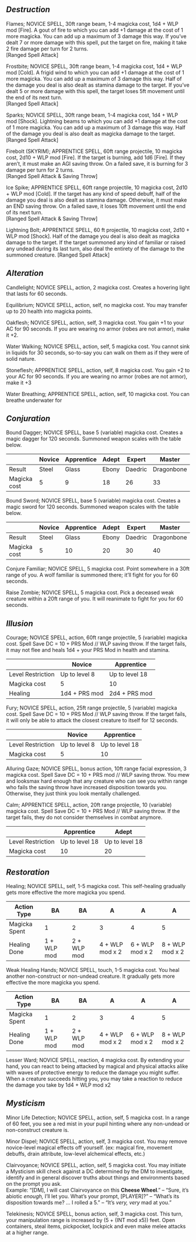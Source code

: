 


## _Destruction_

Flames; NOVICE SPELL, 30ft range beam, 1-4 magicka cost, 1d4 + WLP mod [Fire]. A gout of fire to which you can add +1 damage at the cost of 1 more magicka. You can add up a maximum of 3 damage this way. If you’ve dealt 7 or more damage with this spell, put the target on fire, making it take 2 fire damage per turn for 2 turns.  
[Ranged Spell Attack]

Frostbite; NOVICE SPELL, 30ft range beam, 1-4 magicka cost, 1d4 + WLP mod [Cold]. A frigid wind to which you can add +1 damage at the cost of 1 more magicka. You can add up a maximum of 3 damage this way. Half of the damage you deal is also dealt as stamina damage to the target. If you’ve dealt 5 or more damage with this spell, the target loses 5ft movement until the end of its next turn.  
[Ranged Spell Attack]

Sparks; NOVICE SPELL, 30ft range beam, 1-4 magicka cost, 1d4 + WLP mod [Shock]. Lightning beams to which you can add +1 damage at the cost of 1 more magicka. You can add up a maximum of 3 damage this way. Half of the damage you deal is also dealt as magicka damage to the target.  
[Ranged Spell Attack]

Firebolt (SKYRIM); APPRENTICE SPELL, 60ft range projectile, 10 magicka cost, 2d10 + WLP mod [Fire]. If the target is burning, add 1d6 [Fire]. If they aren’t, it must make an AGI saving throw. On a failed save, it is burning for 3 damage per turn for 2 turns.  
[Ranged Spell Attack & Saving Throw]

Ice Spike; APPRENTICE SPELL, 60ft range projectile, 10 magicka cost, 2d10 + WLP mod [Cold]. If the target has any kind of speed debuff, half of the damage you deal is also dealt as stamina damage. Otherwise, it must make an END saving throw. On a failed save, it loses 10ft movement until the end of its next turn.  
[Ranged Spell Attack & Saving Throw]

Lightning Bolt; APPRENTICE SPELL, 60 ft projectile, 10 magicka cost, 2d10 + WLP mod [Shock]. Half of the damage you deal is also dealt as magicka damage to the target. If the target summoned any kind of familiar or raised any undead during its last turn, also deal the entirety of the damage to the summoned creature.
[Ranged Spell Attack]


## _Alteration_

Candlelight; NOVICE SPELL, action, 2 magicka cost. Creates a hovering light that lasts for 60 seconds.

Equilibrium; NOVICE SPELL, action, self, no magicka cost. You may transfer up to 20 health into magicka points.

Oakflesh; NOVICE SPELL, action, self, 3 magicka cost. You gain +1 to your AC for 90 seconds. If you are wearing no armor (robes are not armor), make it +2.

Water Walking; NOVICE SPELL, action, self, 5 magicka cost. You cannot sink in liquids for 30 seconds, so-to-say you can walk on them as if they were of solid nature.

Stoneflesh; APPRENTICE SPELL, action, self, 8 magicka cost. You gain +2 to your AC for 90 seconds. If you are wearing no armor (robes are not armor), make it +3

Water Breathing; APPRENTICE SPELL, action, self, 10 magicka cost. You can breathe underwater for


## _Conjuration_

Bound Dagger; NOVICE SPELL, base 5 (variable) magicka cost. Creates a magic dagger for 120 seconds. Summoned weapon scales with the table below.

|              | Novice | Apprentice | Adept | Expert  | Master     |
| ------------ | ------ | ---------- | ----- | ------- | ---------- |
| Result       | Steel  | Glass      | Ebony | Daedric | Dragonbone |
| Magicka cost | 5      | 9          | 18    | 26      | 33         |

Bound Sword; NOVICE SPELL, base 5 (variable) magicka cost. Creates a magic sword for 120 seconds. Summoned weapon scales with the table below.

|              | Novice | Apprentice | Adept | Expert  | Master     |
| ------------ | ------ | ---------- | ----- | ------- | ---------- |
| Result       | Steel  | Glass      | Ebony | Daedric | Dragonbone |
| Magicka cost | 5      | 10         | 20    | 30      | 40         |

Conjure Familiar; NOVICE SPELL, 5 magicka cost. Point somewhere in a 30ft range of you. A wolf familiar is summoned there; it’ll fight for you for 60 seconds.

Raise Zombie; NOVICE SPELL, 5 magicka cost. Pick a deceased weak creature within a 20ft range of you. It will reanimate to fight for you for 60 seconds.



## _Illusion_

Courage; NOVICE SPELL, action, 60ft range projectile, 5 (variable) magicka cost. Spell Save DC = 10 + PRS Mod // WLP saving throw. If the target fails, it may not flee and heals 1d4 + your PRS Mod in health and stamina.

|                   | Novice        | Apprentice     |
| ----------------- | ------------- | -------------- |
| Level Restriction | Up to level 8 | Up to level 18 |
| Magicka cost      | 5             | 10             |
| Healing           | 1d4 + PRS mod | 2d4 + PRS mod  |

Fury; NOVICE SPELL, action, 25ft range projectile, 5 (variable) magicka cost. Spell Save DC = 10 + PRS Mod // WLP saving throw. If the target fails, it will only be able to attack the closest creature to itself for 12 seconds.

|                   | Novice        | Apprentice     |
| ----------------- | ------------- | -------------- |
| Level Restriction | Up to level 8 | Up to level 18 |
| Magicka cost      | 5             | 10             |

Alluring Gaze; NOVICE SPELL, bonus action, 10ft range facial expression, 3 magicka cost.  Spell Save DC = 10 + PRS mod // WLP saving throw. You mew and looksmax hard enough that any creature who can see you within range who fails the saving throw have increased disposition towards you. Otherwise, they just think you look mentally challenged.

Calm; APPRENTICE SPELL, action, 20ft range projectile, 10 (variable) magicka cost. Spell Save DC = 10 + PRS Mod // WLP saving throw. If the target fails, they do not consider themselves in combat anymore.

|                   | Apprentice     | Adept          |
| ----------------- | -------------- | -------------- |
| Level Restriction | Up to level 18 | Up to level 18 |
| Magicka cost      | 10             | 20             |


## _Restoration_

Healing; NOVICE SPELL, self, 1-5 magicka cost. This self-healing gradually gets more effective the more magicka you spend.

| Action Type   | BA          | BA          | A               | A               | A               |
| ------------- | ----------- | ----------- | --------------- | --------------- | --------------- |
| Magicka Spent | 1           | 2           | 3               | 4               | 5               |
| Healing Done  | 1 + WLP mod | 2 + WLP mod | 4 + WLP mod x 2 | 6 + WLP mod x 2 | 8 + WLP mod x 2 |

Weak Healing Hands; NOVICE SPELL, touch, 1-5 magicka cost. You heal another non-construct or non-undead creature. It gradually gets more effective the more magicka you spend.

| Action Type   | BA          | BA          | A               | A               | A               |
| ------------- | ----------- | ----------- | --------------- | --------------- | --------------- |
| Magicka Spent | 1           | 2           | 3               | 4               | 5               |
| Healing Done  | 1 + WLP mod | 2 + WLP mod | 4 + WLP mod x 2 | 6 + WLP mod x 2 | 8 + WLP mod x 2 |

Lesser Ward; NOVICE SPELL, reaction, 4 magicka cost. By extending your hand, you can react to being attacked by magical and physical attacks alike with waves of protective energy to reduce the damage you might suffer. When a creature succeeds hitting you, you may take a reaction to reduce the damage you take by 1d4 + WLP mod x2



## _Mysticism_

Minor Life Detection; NOVICE SPELL, action, self, 5 magicka cost. In a range of 60 feet, you see a red mist in your pupil hinting where any non-undead or non-construct creature is.

Minor Dispel; NOVICE SPELL, action, self, 3 magicka cost. You may remove novice-level magical effects off yourself. (ex: magical fire, movement debuffs, drain attribute, low-level alchemical effects, etc.)

Clairvoyance; NOVICE SPELL, action, self, 5 magicka cost. You may initiate a Mysticism skill check against a DC determined by the DM to investigate, identify and in general discover truths about things and environments based on the prompt you ask.  
Example: “[DM], I will cast Clairvoyance on this **Cheese Wheel**.” – “Sure, it’s abiotic _enough,_ I’ll let you. What’s your prompt, [PLAYER]?” – “What’s its disposition towards me? … I rolled a 5.” – “It’s _very, very_ mad at you.”

Telekinesis; NOVICE SPELL, bonus action, self, 3 magicka cost. This turn, your manipulation range is increased by (5 + (INT mod x5)) feet. Open containers, steal items, pickpocket, lockpick and even make melee attacks at a higher range.